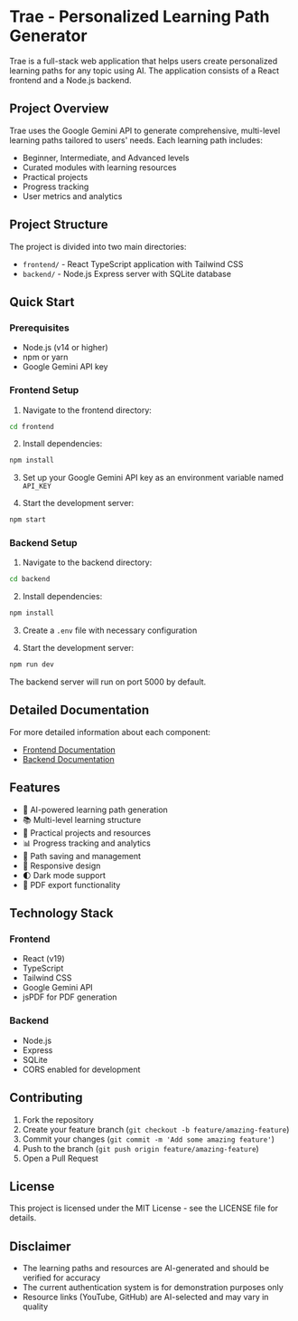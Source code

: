 # Trae - Personalized Learning Path Generator

Trae is a full-stack web application that helps users create personalized learning paths for any topic using AI. The application consists of a React frontend and a Node.js backend.

## Project Overview

Trae uses the Google Gemini API to generate comprehensive, multi-level learning paths tailored to users' needs. Each learning path includes:
- Beginner, Intermediate, and Advanced levels
- Curated modules with learning resources
- Practical projects
- Progress tracking
- User metrics and analytics

## Project Structure

The project is divided into two main directories:

- `frontend/` - React TypeScript application with Tailwind CSS
- `backend/` - Node.js Express server with SQLite database

## Quick Start

### Prerequisites

- Node.js (v14 or higher)
- npm or yarn
- Google Gemini API key

### Frontend Setup

1. Navigate to the frontend directory:
```bash
cd frontend
```

2. Install dependencies:
```bash
npm install
```

3. Set up your Google Gemini API key as an environment variable named `API_KEY`

4. Start the development server:
```bash
npm start
```

### Backend Setup

1. Navigate to the backend directory:
```bash
cd backend
```

2. Install dependencies:
```bash
npm install
```

3. Create a `.env` file with necessary configuration

4. Start the development server:
```bash
npm run dev
```

The backend server will run on port 5000 by default.

## Detailed Documentation

For more detailed information about each component:

- [Frontend Documentation](./frontend/README.md)
- [Backend Documentation](./backend/README.md)

## Features

- 🤖 AI-powered learning path generation
- 📚 Multi-level learning structure
- 🎯 Practical projects and resources
- 📊 Progress tracking and analytics
- 💾 Path saving and management
- 📱 Responsive design
- 🌓 Dark mode support
- 📄 PDF export functionality

## Technology Stack

### Frontend
- React (v19)
- TypeScript
- Tailwind CSS
- Google Gemini API
- jsPDF for PDF generation

### Backend
- Node.js
- Express
- SQLite
- CORS enabled for development

## Contributing

1. Fork the repository
2. Create your feature branch (`git checkout -b feature/amazing-feature`)
3. Commit your changes (`git commit -m 'Add some amazing feature'`)
4. Push to the branch (`git push origin feature/amazing-feature`)
5. Open a Pull Request

## License

This project is licensed under the MIT License - see the LICENSE file for details.

## Disclaimer

- The learning paths and resources are AI-generated and should be verified for accuracy
- The current authentication system is for demonstration purposes only
- Resource links (YouTube, GitHub) are AI-selected and may vary in quality
